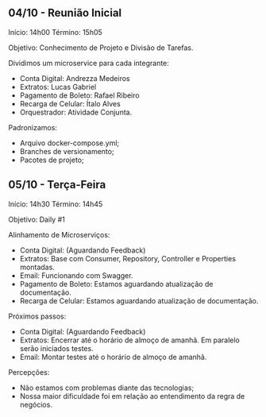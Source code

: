 ## 04/10 - Reunião Inicial

Início: 14h00
Término: 15h05

Objetivo: Conhecimento de Projeto e Divisão de Tarefas.

Dividimos um microservice para cada integrante:
- Conta Digital: Andrezza Medeiros
- Extratos: Lucas Gabriel
- Pagamento de Boleto: Rafael Ribeiro
- Recarga de Celular: Ítalo Alves
- Orquestrador: Atividade Conjunta.

Padronizamos:
- Arquivo docker-compose.yml;
- Branches de versionamento;
- Pacotes de projeto;


## 05/10 - Terça-Feira

Início: 14h30
Término: 14h45

Objetivo: Daily #1

Alinhamento de Microserviços:
- Conta Digital: (Aguardando Feedback)
- Extratos: Base com Consumer, Repository, Controller e Properties montadas.
- Email: Funcionando com Swagger.
- Pagamento de Boleto: Estamos aguardando atualização de documentação.
- Recarga de Celular: Estamos aguardando atualização de documentação.


Próximos passos:

- Conta Digital: (Aguardando Feedback)
- Extratos: Encerrar até o horário de almoço de amanhã. Em paralelo serão iniciados testes.
- Email: Montar testes até o horário de almoço de amanhã.

Percepções:

- Não estamos com problemas diante das tecnologias;
- Nossa maior dificuldade foi em relação ao entendimento da regra de negócios. 
